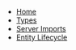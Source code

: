 <!-- docs/_sidebar.md -->
* [Home](/)
* [Types](Types.md)
* [Server Imports](Server-Imports.md)
* [Entity Lifecycle](Entity-Lifecycle.md)
